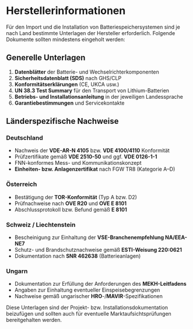 # Herstellerinformationen

Für den Import und die Installation von Batteriespeichersystemen sind je nach Land bestimmte Unterlagen der Hersteller erforderlich. Folgende Dokumente sollten mindestens eingeholt werden:

## Generelle Unterlagen

1. **Datenblätter** der Batterie- und Wechselrichterkomponenten
2. **Sicherheitsdatenblatt (SDS)** nach GHS/CLP
3. **Konformitätserklärungen** (CE, UKCA usw.)
4. **UN 38.3 Test Summary** für den Transport von Lithium-Batterien
5. **Betriebs- und Installationsanleitung** in der jeweiligen Landessprache
6. **Garantiebestimmungen** und Servicekontakte

## Länderspezifische Nachweise

### Deutschland

* Nachweis der **VDE-AR-N 4105** bzw. **VDE 4100/4110** Konformität
* Prüfzertifikate gemäß **VDE 2510-50** und ggf. **VDE 0126-1-1**
* FNN-konformes Mess- und Kommunikationskonzept
* **Einheiten- bzw. Anlagenzertifikat** nach FGW TR8 (Kategorie A–D)

### Österreich

* Bestätigung der **TOR-Konformität** (Typ A bzw. D2)
* Prüfnachweise nach **OVE R20** und **OVE E 8101**
* Abschlussprotokoll bzw. Befund gemäß **E 8101**

### Schweiz / Liechtenstein

* Bescheinigung zur Einhaltung der **VSE-Branchenempfehlung NA/EEA-NE7**
* Schutz- und Brandschutznachweise gemäß **ESTI-Weisung 220:0621**
* Dokumentation nach **SNR 462638** (Batterieanlagen)

### Ungarn

* Dokumentation zur Erfüllung der Anforderungen des **MEKH-Leitfadens**
* Angaben zur Einhaltung eventueller Einspeisebegrenzungen
* Nachweise gemäß ungarischer **HRO**-/**MAVIR**-Spezifikationen

Diese Unterlagen sind der Projekt- bzw. Installationsdokumentation beizufügen und sollten auch für eventuelle Marktaufsichtsprüfungen bereitgehalten werden.
